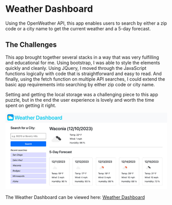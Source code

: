 # Weather Dashboard

Using the OpenWeather API, this app enables users to search by either a zip code or a city name to get the current weather and a 5-day forecast.

## The Challenges

This app brought together several stacks in a way that was very fulfilling and educational for me. Using bootstrap, I was able to style the elements quickly and cleanly. Using JQuery, I moved through the JavaScript functions logically with code that is straightforward and easy to read. And finally, using the fetch function on multiple API searches, I could extend the basic app requirements into searching by either zip code or city name.

Setting and getting the local storage was a challenging piece to this app puzzle, but in the end the user experience is lovely and worth the time spent on getting it right.

![Weather Dashboard](./assets/images/weather-dashboard-screenshot.jpg)

The Weather Dashboard can be viewed here: [Weather Dashboard](https://vikboyechko.github.io/weather-dashboard)